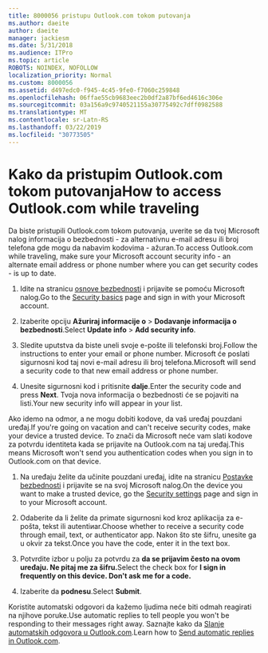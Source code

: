 ```yaml
---
title: 8000056 pristupu Outlook.com tokom putovanja
ms.author: daeite
author: daeite
manager: jackiesm
ms.date: 5/31/2018
ms.audience: ITPro
ms.topic: article
ROBOTS: NOINDEX, NOFOLLOW
localization_priority: Normal
ms.custom: 8000056
ms.assetid: d497edc0-f945-4c45-9fe0-f7060c259848
ms.openlocfilehash: 06ffae55cb9683eec2b0df2a87bf6ed4616c306e
ms.sourcegitcommit: 03a156a9c9740521155a30775492c7dff0982588
ms.translationtype: MT
ms.contentlocale: sr-Latn-RS
ms.lasthandoff: 03/22/2019
ms.locfileid: "30773505"
---
```

# <a name="how-to-access-outlookcom-while-traveling"></a><span data-ttu-id="a3975-102">Kako da pristupim Outlook.com tokom putovanja</span><span class="sxs-lookup"><span data-stu-id="a3975-102">How to access Outlook.com while traveling</span></span>

<span data-ttu-id="a3975-103">Da biste pristupili Outlook.com tokom putovanja, uverite se da tvoj Microsoft nalog informacija o bezbednosti - za alternativnu e-mail adresu ili broj telefona gde mogu da nabavim kodovima - ažuran.</span><span class="sxs-lookup"><span data-stu-id="a3975-103">To access Outlook.com while traveling, make sure your Microsoft account security info - an alternate email address or phone number where you can get security codes - is up to date.</span></span>
  
1. <span data-ttu-id="a3975-104">Idite na stranicu [osnove bezbednosti](https://go.microsoft.com/fwlink/p/?linkid=842325) i prijavite se pomoću Microsoft nalog.</span><span class="sxs-lookup"><span data-stu-id="a3975-104">Go to the [Security basics](https://go.microsoft.com/fwlink/p/?linkid=842325) page and sign in with your Microsoft account.</span></span> 
    
2. <span data-ttu-id="a3975-105">Izaberite opciju **Ažuriraj informacije o** \> **Dodavanje informacija o bezbednosti**.</span><span class="sxs-lookup"><span data-stu-id="a3975-105">Select **Update info** \> **Add security info**.</span></span> 
    
3. <span data-ttu-id="a3975-106">Sledite uputstva da biste uneli svoje e-pošte ili telefonski broj.</span><span class="sxs-lookup"><span data-stu-id="a3975-106">Follow the instructions to enter your email or phone number.</span></span> <span data-ttu-id="a3975-107">Microsoft će poslati sigurnosni kod taj novi e-mail adresu ili broj telefona.</span><span class="sxs-lookup"><span data-stu-id="a3975-107">Microsoft will send a security code to that new email address or phone number.</span></span>
    
4. <span data-ttu-id="a3975-108">Unesite sigurnosni kod i pritisnite **dalje**.</span><span class="sxs-lookup"><span data-stu-id="a3975-108">Enter the security code and press **Next**.</span></span> <span data-ttu-id="a3975-109">Tvoja nova informacija o bezbednosti će se pojaviti na listi.</span><span class="sxs-lookup"><span data-stu-id="a3975-109">Your new security info will appear in your list.</span></span> 
    
<span data-ttu-id="a3975-110">Ako idemo na odmor, a ne mogu dobiti kodove, da vaš uređaj pouzdani uređaj.</span><span class="sxs-lookup"><span data-stu-id="a3975-110">If you're going on vacation and can't receive security codes, make your device a trusted device.</span></span> <span data-ttu-id="a3975-111">To znači da Microsoft neće vam slati kodove za potvrdu identiteta kada se prijavite na Outlook.com na taj uređaj.</span><span class="sxs-lookup"><span data-stu-id="a3975-111">This means Microsoft won't send you authentication codes when you sign in to Outlook.com on that device.</span></span>
  
1. <span data-ttu-id="a3975-112">Na uređaju želite da učinite pouzdani uređaj, idite na stranicu [Postavke bezbednosti](https://go.microsoft.com/fwlink/p/?linkid=2002000&amp;clcid=0x409) i prijavite se na svoj Microsoft nalog.</span><span class="sxs-lookup"><span data-stu-id="a3975-112">On the device you want to make a trusted device, go the [Security settings](https://go.microsoft.com/fwlink/p/?linkid=2002000&amp;clcid=0x409) page and sign in to your Microsoft account.</span></span> 
    
2. <span data-ttu-id="a3975-113">Odaberite da li želite da primate sigurnosni kod kroz aplikacija za e-pošta, tekst ili autentiиar.</span><span class="sxs-lookup"><span data-stu-id="a3975-113">Choose whether to receive a security code through email, text, or authenticator app.</span></span> <span data-ttu-id="a3975-114">Nakon što ste šifru, unesite ga u okvir za tekst.</span><span class="sxs-lookup"><span data-stu-id="a3975-114">Once you have the code, enter it in the text box.</span></span>
    
3. <span data-ttu-id="a3975-115">Potvrdite izbor u polju za potvrdu za **da se prijavim često na ovom uređaju. Ne pitaj me za šifru.**</span><span class="sxs-lookup"><span data-stu-id="a3975-115">Select the check box for **I sign in frequently on this device. Don't ask me for a code.**</span></span>
    
4. <span data-ttu-id="a3975-116">Izaberite da **podnesu**.</span><span class="sxs-lookup"><span data-stu-id="a3975-116">Select **Submit**.</span></span> 
    
<span data-ttu-id="a3975-117">Koristite automatski odgovori da kažemo ljudima neće biti odmah reagirati na njihove poruke.</span><span class="sxs-lookup"><span data-stu-id="a3975-117">Use automatic replies to tell people you won't be responding to their messages right away.</span></span> <span data-ttu-id="a3975-118">Saznajte kako da [Slanje automatskih odgovora u Outlook.com](https://go.microsoft.com/fwlink/p/?linkid=2002100&amp;clcid=0x409).</span><span class="sxs-lookup"><span data-stu-id="a3975-118">Learn how to [Send automatic replies in Outlook.com](https://go.microsoft.com/fwlink/p/?linkid=2002100&amp;clcid=0x409).</span></span>
  

